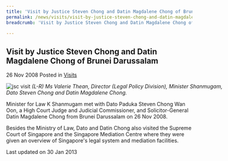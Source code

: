 ```yaml
---
title: 'Visit by Justice Steven Chong and Datin Magdalene Chong of Brunei Darussalam'
permalink: /news/visits/visit-by-justice-steven-chong-and-datin-magdalene-chong-of-brunei-darussalam/
breadcrumb: 'Visit by Justice Steven Chong and Datin Magdalene Chong of Brunei Darussalam'

---
```



<style>
.image {width: 600px;}
.image img {max-width: 100%;}
</style>

Visit by Justice Steven Chong and Datin Magdalene Chong of Brunei Darussalam
---

26 Nov 2008 Posted in [Visits](/news/visits/)

<div class="image">
  <img src="/images/visit-by-justice-steven-chong.jpg/" alt="jsc visit" title="jsc visit">
  <i>(L-R) Ms Valerie Thean, Director (Legal Policy Division), Minister Shanmugam, Dato Steven Chong and Datin Magdalene Chong.</i>
</div>

Minister for Law K Shanmugam met with Dato Paduka Steven Chong Wan Oon, a High Court Judge and Judicial Commissioner, and Solicitor-General Datin Magdalene Chong from Brunei Darussalam on 26 Nov 2008.

Besides the Ministry of Law, Dato and Datin Chong also visited the Supreme Court of Singapore and the Singapore Mediation Centre where they were given an overview of Singapore's legal system and mediation facilities.

<p class="right-side-updated">Last updated on 30 Jan 2013</p>
